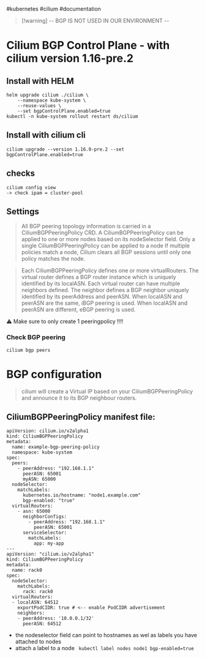 #kubernetes #cilium #documentation 

>[!warning] -- BGP IS NOT USED IN OUR ENVIRONMENT --
# Cilium BGP Control Plane - with cilium version 1.16-pre.2

## Install with HELM
```
helm upgrade cilium ./cilium \
    --namespace kube-system \
    --reuse-values \
    --set bgpControlPlane.enabled=true
kubectl -n kube-system rollout restart ds/cilium
```

## Install with cilium cli
```
cilium upgrade --version 1.16.0-pre.2 --set bgpControlPlane.enabled=true
```
## checks
```
cilium config view
-> check ipam = cluster-pool
```




## Settings

> All BGP peering topology information is carried in a CiliumBGPPeeringPolicy CRD.
A CiliumBGPPeeringPolicy can be applied to one or more nodes based on its nodeSelector field. Only a single CiliumBGPPeeringPolicy can be applied to a node
If multiple policies match a node, Cilium clears all BGP sessions until only one policy matches the node.

>Each CiliumBGPPeeringPolicy defines one or more virtualRouters.
The virtual router defines a BGP router instance which is uniquely identified by its localASN. Each virtual router can have multiple neighbors defined.
The neighbor defines a BGP neighbor uniquely identified by its peerAddress and peerASN.
When localASN and peerASN are the same, iBGP peering is used. When localASN and peerASN are different, eBGP peering is used.


⚠️ Make sure to only create 1 peeringpolicy !!!!



### Check BGP peering

```
cilium bgp peers
```


# BGP configuration

> cilium will create a Virtual IP based on your CiliumBGPPeeringPolicy and announce it to its BGP neighbour routers.


## CiliumBGPPeeringPolicy manifest file:
```
apiVersion: cilium.io/v2alpha1
kind: CiliumBGPPeeringPolicy
metadata:
  name: example-bgp-peering-policy
  namespace: kube-system
spec:
  peers:
    - peerAddress: "192.168.1.1"
      peerASN: 65001
      myASN: 65000
  nodeSelector:
    matchLabels:
      kubernetes.io/hostname: "node1.example.com"
      bgp-enabled: "true"
  virtualRouters:
    - asn: 65000
      neighborConfigs:
        - peerAddress: "192.168.1.1"
          peerASN: 65001
      serviceSelector:
        matchLabels:
          app: my-app
---
apiVersion: "cilium.io/v2alpha1"
kind: CiliumBGPPeeringPolicy
metadata:
  name: rack0
spec:
  nodeSelector:
    matchLabels:
      rack: rack0
  virtualRouters:
  - localASN: 64512
    exportPodCIDR: true # <-- enable PodCIDR advertisement
    neighbors:
    - peerAddress: '10.0.0.1/32'
      peerASN: 64512
```


-  the nodeselector field can point to hostnames as wel as labels you have attached to nodes
-  attach a label to a node  ` kubectl label nodes node1 bgp-enabled=true`
